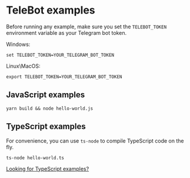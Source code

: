 # TeleBot examples

Before running any example, make sure you set the `TELEBOT_TOKEN` environment variable as your Telegram bot token.

Windows:
```
set TELEBOT_TOKEN=YOUR_TELEGRAM_BOT_TOKEN
```

Linux\MacOS:
```
export TELEBOT_TOKEN=YOUR_TELEGRAM_BOT_TOKEN
```

## JavaScript examples

```
yarn build && node hello-world.js
```

## TypeScript examples

For convenience, you can use `ts-node` to compile TypeScript code on the fly.

```
ts-node hello-world.ts
```

[Looking for TypeScript examples?](https://github.com/mullwar/telebot/tree/version-2/examples/typescript)
